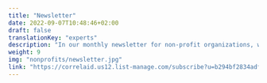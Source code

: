 ```yaml
---
title: "Newsletter"
date: 2022-09-07T10:48:46+02:00
draft: false
translationKey: "experts"
description: "In our monthly newsletter for non-profit organizations, we give insights into our work and put the focus on a specific data topic."
weight: 9
img: "nonprofits/newsletter.jpg"
link: "https://correlaid.us12.list-manage.com/subscribe?u=b294bf2834adf5d89bdd2dd5a&id=175fade988"
---
```




